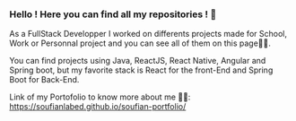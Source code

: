 ### Hello ! Here you can find all my repositories ! 👋

As a FullStack Developper I worked on differents projects made for School, Work or Personnal project and you can see all of them on this page🐱‍🏍.

You can find projects using Java, ReactJS, React Native, Angular and Spring boot, but my favorite stack is React for the front-End and Spring Boot for Back-End.

Link of my Portofolio to know more about me 👨‍💻: https://soufianlabed.github.io/soufian-portfolio/ 
